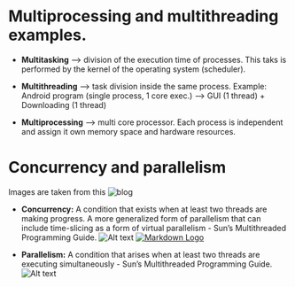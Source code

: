 # Multiprocessing and multithreading examples.

- **Multitasking** --> division of the execution time of processes. This taks is performed by the kernel of the operating system (scheduler).

- **Multithreading** --> task division inside the same process. Example: Android program (single process, 1 core exec.) --> GUI (1 thread) + Downloading (1 thread)

- **Multiprocessing** --> multi core processor. Each process is independent and assign it own memory space and hardware resources.

# Concurrency and parallelism
Images are taken from this ![blog](https://towardsdatascience.com/multithreading-multiprocessing-python-180d0975ab29)

- **Concurrency:** A condition that exists when at least two threads are making progress. A more generalized form of parallelism that can include time-slicing as a form of virtual parallelism - Sun’s Multithreaded Programming Guide.
![Alt text](https://assets.digitalocean.com/articles/alligator/boo.svg "a title")
[![Markdown Logo](https://www.tutorialsandyou.com/images/markdownlogo.png)](https://www.tutorialsandyou.com/markdown/)

- **Parallelism:** A condition that arises when at least two threads are executing simultaneously - Sun’s Multithreaded Programming Guide.
![Alt text](https://assets.digitalocean.com/articles/alligator/boo.svg "a title")



